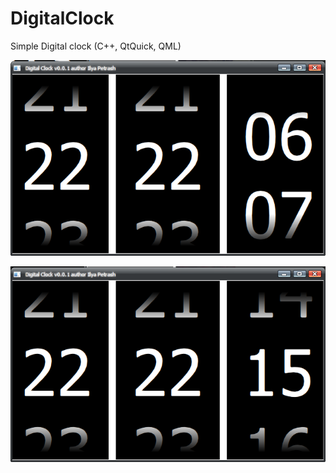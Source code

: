 DigitalClock
===================

Simple Digital clock (C++, QtQuick, QML)

![](Screenshot_1.png)

![](Screenshot_2.png)
